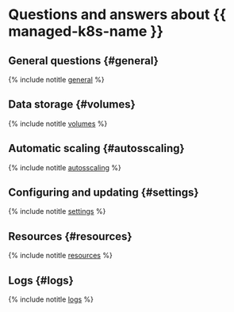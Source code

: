 # Questions and answers about {{ managed-k8s-name }}

## General questions {#general}

{% include notitle [general](general.md) %}

## Data storage {#volumes}

{% include notitle [volumes](volumes.md) %}

## Automatic scaling {#autosscaling}

{% include notitle [autosscaling](cluster-autoscaler.md) %}

## Configuring and updating {#settings}

{% include notitle [settings](settings.md) %}

## Resources {#resources}

{% include notitle [resources](resources.md) %}

## Logs {#logs}

{% include notitle [logs](logs.md) %}